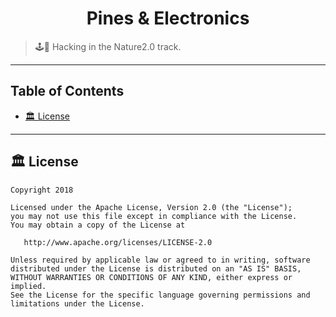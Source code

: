<h1 align="center">Pines & Electronics</h1>

> 🕹🚗 Hacking in the Nature2.0 track.


---
## Table of Contents

  - [🏛 License](#license)

---


## 🏛 License

```text
Copyright 2018 

Licensed under the Apache License, Version 2.0 (the "License");
you may not use this file except in compliance with the License.
You may obtain a copy of the License at

   http://www.apache.org/licenses/LICENSE-2.0

Unless required by applicable law or agreed to in writing, software
distributed under the License is distributed on an "AS IS" BASIS,
WITHOUT WARRANTIES OR CONDITIONS OF ANY KIND, either express or implied.
See the License for the specific language governing permissions and
limitations under the License.
```